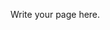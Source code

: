 <!-- 
.. title: Welcome!
.. slug: welcome
.. date: 2017-02-12 19:54:21 UTC-05:00
.. tags: 
.. category: 
.. link: 
.. description: 
.. type: text
-->

Write your page here.
